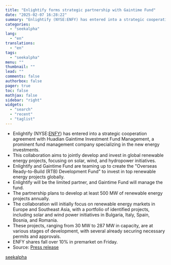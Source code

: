 ```yaml
---
title: "Enlightify forms strategic partnership with Gaintime Fund"
date: "2025-02-07 16:28:22"
summary: "Enlightify (NYSE:ENFY) has entered into a strategic cooperation agreement with Huadian Gaintime Investment Fund Management, a prominent fund management company specializing in the new energy investments. This collaboration aims to jointly develop and invest in global renewable energy projects, focusing on solar, wind, and hydropower initiatives. Enlightify and Gaintime Fund..."
categories:
  - "seekalpha"
lang:
  - "en"
translations:
  - "en"
tags:
  - "seekalpha"
menu: ""
thumbnail: ""
lead: ""
comments: false
authorbox: false
pager: true
toc: false
mathjax: false
sidebar: "right"
widgets:
  - "search"
  - "recent"
  - "taglist"
---
```


* Enlightify (NYSE:[ENFY](https://seekingalpha.com/symbol/ENFY "Enlightify Inc.")) has entered into a strategic cooperation agreement with Huadian Gaintime Investment Fund Management, a prominent fund management company specializing in the new energy investments.
* This collaboration aims to jointly develop and invest in global renewable energy projects, focusing on solar, wind, and hydropower initiatives.
* Enlightify and Gaintime Fund are teaming up to create the "Overseas Ready-to-Build (RTB) Development Fund" to invest in top renewable energy projects globally.
* Enlightify will be the limited partner, and Gaintime Fund will manage the fund.
* The partnership plans to develop at least 500 MW of renewable energy projects annually.
* The collaboration will initially focus on renewable energy markets in Europe and Southeast Asia, with a portfolio of identified projects, including solar and wind power initiatives in Bulgaria, Italy, Spain, Bosnia, and Romania.
* These projects, ranging from 30 MW to 287 MW in capacity, are at various stages of development, with several already securing necessary permits and approvals.
* ENFY shares fall over 10% in premarket on Friday.
* Source: [Press release](https://seekingalpha.com/pr/19995453-enlightify-inc-announces-strategic-partnership-with-gaintime-fund-to-advance-global-renewable)

[seekalpha](https://seekingalpha.com/news/4405117-enlightify-forms-strategic-partnership-with-gaintime-fund)
